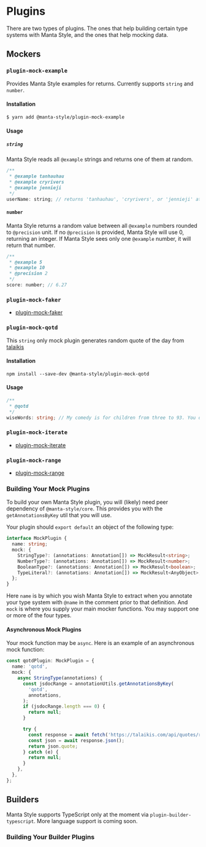 # Plugins

There are two types of plugins.
The ones that help building certain type systems with Manta Style, and the ones that help mocking data.

## Mockers

<!-- TODO: separate pages -->

### `plugin-mock-example`

Provides Manta Style examples for returns. Currently supports `string` and `number`.

#### Installation

```sh
$ yarn add @manta-style/plugin-mock-example
```

#### Usage

##### `string`

Manta Style reads all `@example` strings and returns one of them at random.

```js
/**
 * @example tanhauhau
 * @example cryrivers
 * @example jennieji
 */
userName: string; // returns 'tanhauhau', 'cryrivers', or 'jennieji' at random
```

#### `number`

Manta Style returns a random value between all `@example` numbers rounded to `@precision` unit. If no `@precision` is provided, Manta Style will use 0, returning an integer. If Manta Style sees only one `@example` number, it will return that number.

```js
/**
 * @example 5
 * @example 10
 * @precision 2
 */
score: number; // 6.27
```

### `plugin-mock-faker`

<!-- draft -->

- [plugin-mock-faker](./packages/plugins/plugin-mock-faker/README.md)

### `plugin-mock-qotd`

This `string` only mock plugin generates random quote of the day from [talaikis](https://talaikis.com/random_quotes_api/)

#### Installation

```
npm install --save-dev @manta-style/plugin-mock-qotd
```

#### Usage

```typescript
/**
 * @qotd
 */
wiseWords: string; // My comedy is for children from three to 93. You do need a slightly childish sense of humour and if you haven't got that, it's very sad.
```

### `plugin-mock-iterate`

<!-- draft -->

- [plugin-mock-iterate](./packages/plugins/plugin-mock-iterate/README.md)

### `plugin-mock-range`

<!-- draft -->

- [plugin-mock-range](./packages/plugins/plugin-mock-range/README.md)

### Building Your Mock Plugins

To build your own Manta Style plugin, you will (likely) need peer dependency of `@manta-style/core`. This provides you with the `getAnnotationsByKey` util that you will use.

Your plugin should `export default` an object of the following type:

```ts
interface MockPlugin {
  name: string;
  mock: {
    StringType?: (annotations: Annotation[]) => MockResult<string>;
    NumberType?: (annotations: Annotation[]) => MockResult<number>;
    BooleanType?: (annotations: Annotation[]) => MockResult<boolean>;
    TypeLiteral?: (annotations: Annotation[]) => MockResult<AnyObject>;
  };
}
```

Here `name` is by which you wish Manta Style to extract when you annotate your type system with `@name` in the comment prior to that definition.
And `mock` is where you supply your main mocker functions.
You may support one or more of the four types.

<!-- TODO: perhaps need some more explanations here -->
<!-- TODO: add an appropriate example here -->

#### Asynchronous Mock Plugins

Your mock function may be `async`. Here is an example of an asynchronous mock function:

```ts
const qotdPlugin: MockPlugin = {
  name: 'qotd',
  mock: {
    async StringType(annotations) {
      const jsdocRange = annotationUtils.getAnnotationsByKey(
        'qotd',
        annotations,
      );
      if (jsdocRange.length === 0) {
        return null;
      }

      try {
        const response = await fetch('https://talaikis.com/api/quotes/random/');
        const json = await response.json();
        return json.quote;
      } catch (e) {
        return null;
      }
    },
  },
};
```

## Builders

<!-- draft -->

Manta Style supports TypeScript only at the moment via `plugin-builder-typescript`. More language support is coming soon.

### Building Your Builder Plugins
